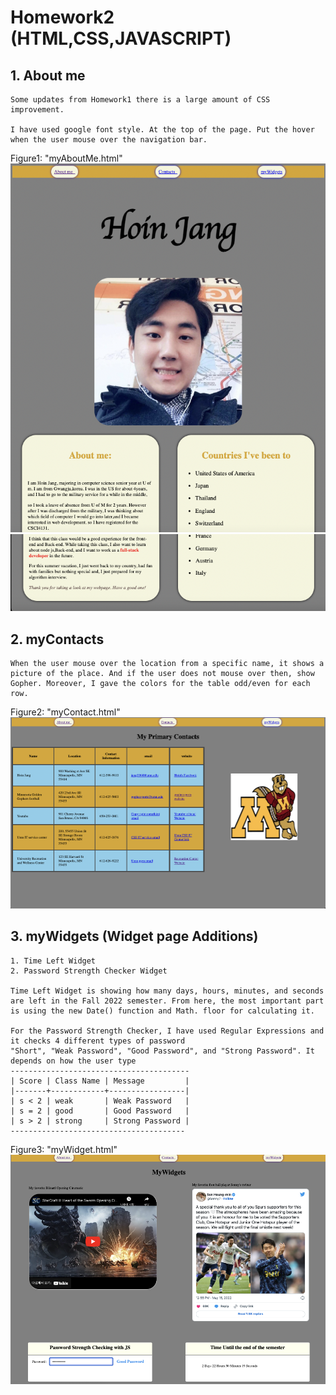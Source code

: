 # Homework2 (HTML,CSS,JAVASCRIPT) 

## 1. About me
    Some updates from Homework1 there is a large amount of CSS improvement.

    I have used google font style. At the top of the page. Put the hover when the user mouse over the navigation bar.

Figure1: "myAboutMe.html"
<img src = "resources/screenshot/Aboutme.png">
<img src = "resources/screenshot/Aboutme2.png">

## 2. myContacts
    When the user mouse over the location from a specific name, it shows a picture of the place. And if the user does not mouse over then, show Gopher. Moreover, I gave the colors for the table odd/even for each row.
Figure2: "myContact.html"
<img src = "resources/screenshot/Contacts.png">

## 3. myWidgets (Widget page Additions)
    1. Time Left Widget
    2. Password Strength Checker Widget

    Time Left Widget is showing how many days, hours, minutes, and seconds are left in the Fall 2022 semester. From here, the most important part is using the new Date() function and Math. floor for calculating it.

    For the Password Strength Checker, I have used Regular Expressions and it checks 4 different types of password
    "Short", "Weak Password", "Good Password", and "Strong Password". It depends on how the user type 
    ----------------------------------------
    | Score | Class Name | Message         |
    |-------+------------+-----------------|
    | s < 2 | weak       | Weak Password   |
    | s = 2 | good       | Good Password   |
    | s > 2 | strong     | Strong Password |
    ---------------------------------------
Figure3: "myWidget.html"
<img src = "resources/screenshot/Mywidgets.png">